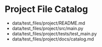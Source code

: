 # Project File Catalog

* data/test_files/project/README.md
* data/test_files/project/src/main.py
* data/test_files/project/tests/test_main.py
* data/test_files/project/docs/catalog.md